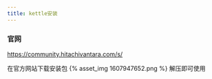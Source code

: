 ```yaml
---
title: kettle安装
---
```


### 官网
https://community.hitachivantara.com/s/

在官方网站下载安装包
{% asset_img 1607947652.png %}
解压即可使用